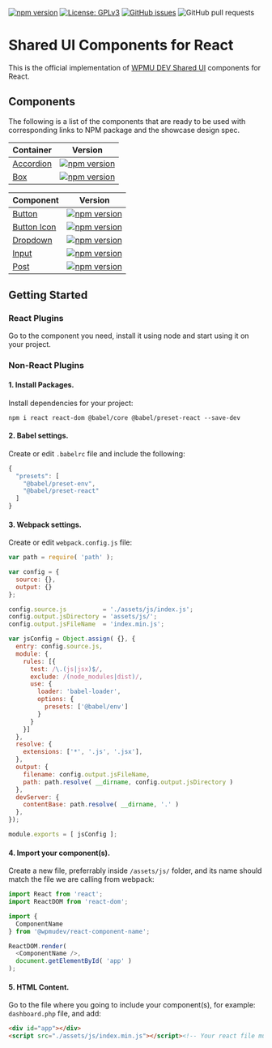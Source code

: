 [![npm version](https://img.shields.io/npm/v/@wpmudev/shared-ui-react?label=SUI%20React)](https://www.npmjs.com/package/@wpmudev/shared-ui-react)
[![License: GPLv3](https://img.shields.io/badge/License-GPL%20v3-blue.svg?color=green)](http://www.gnu.org/licenses/gpl-3.0)
[![GitHub issues](https://img.shields.io/github/issues/wpmudev/shared-ui-react)](https://github.com/wpmudev/shared-ui-react/issues)
![GitHub pull requests](https://img.shields.io/github/issues-pr/wpmudev/shared-ui-react)

# Shared UI Components for React

This is the official implementation of [WPMU DEV Shared UI](https://github.com/wpmudev/shared-ui/) components for React.

## Components

The following is a list of the components that are ready to be used with corresponding links to NPM package and the showcase design spec.

Container | Version
--- | ---
[Accordion](https://wpmudev.github.io/shared-ui-react/?path=/story/containers-accordion--primary) | [![npm version](https://badge.fury.io/js/%40wpmudev%2Freact-accordion.svg)](https://www.npmjs.com/package/@wpmudev/react-accordion)
[Box](https://wpmudev.github.io/shared-ui-react/?path=/story/containers-box--wrapper) | [![npm version](https://badge.fury.io/js/%40wpmudev%2Freact-box.svg)](https://www.npmjs.com/package/@wpmudev/react-box)

Component | Version
--- | ---
[Button](https://wpmudev.github.io/shared-ui-react/?path=/story/components-button--primary) | [![npm version](https://badge.fury.io/js/%40wpmudev%2Freact-button.svg)](https://www.npmjs.com/package/@wpmudev/react-button)
[Button Icon](https://wpmudev.github.io/shared-ui-react/?path=/story/components-button-icon--primary) | [![npm version](https://badge.fury.io/js/%40wpmudev%2Freact-button-icon.svg)](https://www.npmjs.com/package/@wpmudev/react-button-icon)
[Dropdown](https://wpmudev.github.io/shared-ui-react/?path=/story/components-dropdown--primary) | [![npm version](https://badge.fury.io/js/%40wpmudev%2Freact-dropdown.svg)](https://www.npmjs.com/package/@wpmudev/react-dropdown)
[Input](https://wpmudev.github.io/shared-ui-react/?path=/story/components-input--primary) | [![npm version](https://badge.fury.io/js/%40wpmudev%2Freact-input.svg)](https://www.npmjs.com/package/@wpmudev/react-input)
[Post](https://wpmudev.github.io/shared-ui-react/?path=/story/components-post--primary) | [![npm version](https://badge.fury.io/js/%40wpmudev%2Freact-post.svg)](https://www.npmjs.com/package/@wpmudev/react-post)

## Getting Started

### React Plugins

Go to the component you need, install it using node and start using it on your project.

### Non-React Plugins

#### 1. Install Packages.

Install dependencies for your project:

```
npm i react react-dom @babel/core @babel/preset-react --save-dev
```

#### 2. Babel settings.

Create or edit `.babelrc` file and include the following:

```js
{
  "presets": [
    "@babel/preset-env",
    "@babel/preset-react"
  ]
}
```

#### 3. Webpack settings.

Create or edit `webpack.config.js` file:

```js
var path = require( 'path' );

var config = {
  source: {},
  output: {}
};

config.source.js          = './assets/js/index.js';
config.output.jsDirectory = 'assets/js/';
config.output.jsFileName  = 'index.min.js';

var jsConfig = Object.assign( {}, {
  entry: config.source.js,
  module: {
    rules: [{
      test: /\.(js|jsx)$/,
      exclude: /(node_modules|dist)/,
      use: {
        loader: 'babel-loader',
        options: {
          presets: ['@babel/env']
        }
      }
    }]
  },
  resolve: {
    extensions: ['*', '.js', '.jsx'],
  },
  output: {
    filename: config.output.jsFileName,
    path: path.resolve( __dirname, config.output.jsDirectory )
  },
  devServer: {
    contentBase: path.resolve( __dirname, '.' )
  },
});

module.exports = [ jsConfig ];
```

#### 4. Import your component(s).

Create a new file, preferrably inside `/assets/js/` folder, and its name should match the file we are calling from webpack:

```js
import React from 'react';
import ReactDOM from 'react-dom';

import {
  ComponentName
} from '@wpmudev/react-component-name';

ReactDOM.render(
  <ComponentName />,
  document.getElementById( 'app' )
);
```

#### 5. HTML Content.

Go to the file where you going to include your component(s), for example: `dashboard.php` file, and add:

```html
<div id="app"></div>
<script src="./assets/js/index.min.js"></script><!-- Your react file must be called here -->
```